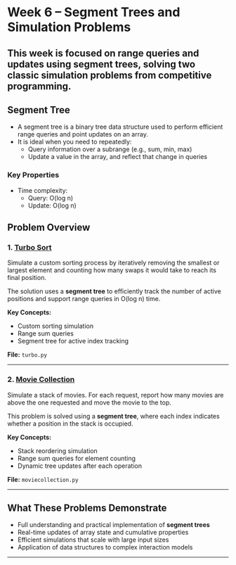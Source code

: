 
# Week 6 – Segment Trees and Simulation Problems

This week is focused on **range queries and updates** using **segment trees**, solving two classic simulation problems from competitive programming.
---

## Segment Tree
- A segment tree is a binary tree data structure used to perform efficient range queries and point updates on an array.
- It is ideal when you need to repeatedly:
    - Query information over a subrange (e.g., sum, min, max)
    - Update a value in the array, and reflect that change in queries

### Key Properties
- Time complexity:
    - Query: O(log n)
    - Update: O(log n)

## Problem Overview

### 1. [Turbo Sort](https://uib.kattis.com/courses/INF237/spring25/assignments/uze6xy/problems/turbo)  
Simulate a custom sorting process by iteratively removing the smallest or largest element and counting how many swaps it would take to reach its final position.

The solution uses a **segment tree** to efficiently track the number of active positions and support range queries in O(log n) time.

**Key Concepts:**  
- Custom sorting simulation  
- Range sum queries  
- Segment tree for active index tracking

**File:** `turbo.py`

---

### 2. [Movie Collection](https://uib.kattis.com/courses/INF237/spring25/assignments/uze6xy/problems/moviecollection)  
Simulate a stack of movies. For each request, report how many movies are above the one requested and move the movie to the top.

This problem is solved using a **segment tree**, where each index indicates whether a position in the stack is occupied.

**Key Concepts:**  
- Stack reordering simulation  
- Range sum queries for element counting  
- Dynamic tree updates after each operation

**File:** `moviecollection.py`

---

## What These Problems Demonstrate

- Full understanding and practical implementation of **segment trees**
- Real-time updates of array state and cumulative properties
- Efficient simulations that scale with large input sizes
- Application of data structures to complex interaction models

---

